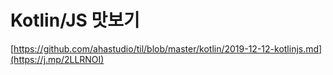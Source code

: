# Kotlin/JS 맛보기

[https://github.com/ahastudio/til/blob/master/kotlin/2019-12-12-kotlinjs.md](https://j.mp/2LLRNOI)
